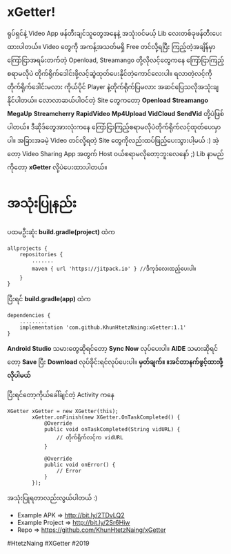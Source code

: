 # xGetter!

ရုပ်ရှင်နဲ့ Video App ဖန်တီးချင်သူတွေအနေနဲ့ အသုံးဝင်မယ့် Lib လေးတစ်ခုဖန်တီးပေးထားပါတယ်။
Video တွေကို အကန့်အသတ်မရှိ Free တင်လို့ရပြီး ကြည့်တဲ့အချိန်မှာကြော်ငြာအရမ်းတက်တဲ့
Openload, Streamango တို့လိုလင့်တွေကနေ ကြော်ငြာကြည့်စရာမလိုပဲ
တိုက်ရိုက်ဒေါင်းဖို့လင့်ဆွဲထုတ်ပေးနိုင်တဲ့ကောင်လေးပါ။
ရလာတဲ့လင့်ကို တိုက်ရိုက်ဒေါင်းမလား ကိုယ်ပိုင် Player နဲ့တိုက်ရိုက်ပြမလား
အဆင်ပြေသလိုအသုံးချနိုင်ပါတယ်။
လောလာဆယ်ပါဝင်တဲ့ Site တွေကတော့
**Openload**
**Streamango**
**MegaUp**
**Streamcherry**
**RapidVideo**
**Mp4Upload**
**VidCloud**
**SendVid**
တို့ပဲဖြစ်ပါတယ်။
ဒီဆိုဒ်တွေအားလုံးကနေ ကြော်ငြာကြည့်စရာမလိုပဲတိုက်ရိုက်လင့်ထုတ်ပေးမှာပါ။
အခြားအခမဲ့ Video တင်လို့ရတဲ့ Site တွေကိုလည်းထပ်ဖြည့်ပေးသွားပါ့မယ် :)
အဲ့တော့ Video Sharing App အတွက် Host ဝယ်စရာမလိုတော့ဘူးလေနော် ;)
Lib နာမည်ကိုတော့ **xGetter** လို့ပဲပေးထားပါတယ်။

အသုံးပြုနည်း
===========
ပထမဦးဆုံး **build.gradle(project)** ထဲက

    allprojects {
        repositories {
            .......
            maven { url 'https://jitpack.io' } //ဒီကုဒ်လေးထည့်ပေးပါ။
        }
    }

ပြီးရင် **build.gradle(app)** ထဲက

    dependencies {
        .........
        implementation 'com.github.KhunHtetzNaing:xGetter:1.1'
    }

**Android Studio** သမားတွေဆိုရင်တော့ **Sync Now** လုပ်ပေးပါ။
**​AIDE** သမားဆိုရင်တော့ **Save** ပြီး **Download** လုပ်ခိုင်းရင်လုပ်ပေးပါ။
**မှတ်ချက်။  ။အင်တာနက်ဖွင့်ထားဖို့လိုပါမယ်**

ပြီးရင်တော့ကိုယ်ခေါ်ချင်တဲ့ Activity ကနေ

    XGetter xGetter = new XGetter(this);
            xGetter.onFinish(new XGetter.OnTaskCompleted() {
                @Override
                public void onTaskCompleted(String vidURL) {
                    // တိုက်ရိုက်လင့်က vidURL
                }
    
                @Override
                public void onError() {
                    // Error
                }
            });

အသုံးပြုရတာလည်းလွယ်ပါတယ် :)

 - Example APK => http://bit.ly/2TDvLQ2
 - Example Project => http://bit.ly/2Sr6Hiw
 - Repo => https://github.com/KhunHtetzNaing/xGetter

#HtetzNaing #XGetter #2019
